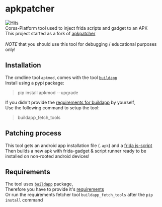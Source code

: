 # apkpatcher
[![Hits](https://hits.seeyoufarm.com/api/count/incr/badge.svg?url=https%3A%2F%2Fgithub.com%2Fmon231%2Fapkpatcher&count_bg=%2379C83D&title_bg=%23555555&icon=&icon_color=%23AC3838&title=hits&edge_flat=false)](https://hits.seeyoufarm.com) <br />
Corss-Platform tool used to inject frida scripts and gadget to an APK <br />
This project started as a fork of [apkpatcher](https://github.com/badadaf/apkpatcher) <br />
<br />
*NOTE* that you should use this tool for debugging / educational purposes only!

## Installation
The cmdline tool `apkmod`, comes with the tool [`buildapp`](https://github.com/mon231/buildapp) <br />
Install using a pypi package:
> pip install apkmod --upgrade

If you didn't provide the [requirements for buildapp](#Requirements) by yourself, <br />
Use the following command to setup the tool:
> buildapp_fetch_tools

## Patching process
This tool gets an android app installation file (`.apk`) and a [frida js-script](https://frida.re/docs/javascript-api/) <br />
Then builds a new apk with frida-gadget & script runner ready to be installed on non-rooted android devices!

## Requirements
The tool uses [`buildapp`](https://github.com/mon231/buildapp) package, <br />
Therefore you have to provide it's [requirements](https://github.com/mon231/buildapp/#requirements) <br />
Or run the requirements fetcher tool `buildapp_fetch_tools` after the `pip install` command
